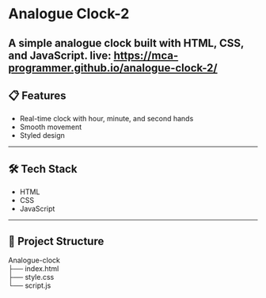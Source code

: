 # Analogue Clock-2

A simple analogue clock built with HTML, CSS, and JavaScript.
live: https://mca-programmer.github.io/analogue-clock-2/
---

## 📋 Features

- Real-time clock with hour, minute, and second hands  
- Smooth movement  
- Styled design  

---

## 🛠️ Tech Stack

- HTML  
- CSS  
- JavaScript  

---

## 📂 Project Structure
Analogue-clock <br>
 ├── index.html <br>
 ├── style.css <br>
 └── script.js
